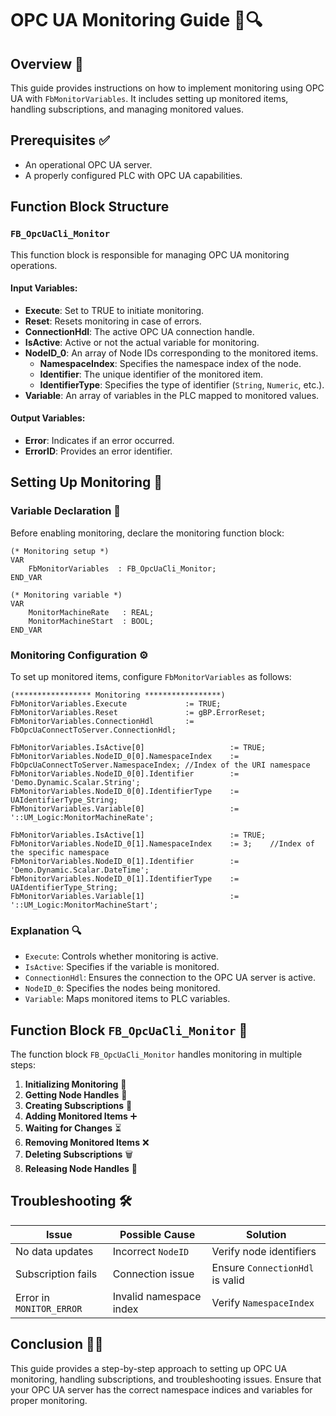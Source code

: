 # OPC UA Monitoring Guide 📡🔍

## Overview 🚀

This guide provides instructions on how to implement monitoring using OPC UA with `FbMonitorVariables`. It includes setting up monitored items, handling subscriptions, and managing monitored values.

## Prerequisites ✅

- An operational OPC UA server.
- A properly configured PLC with OPC UA capabilities.

## Function Block Structure

### `FB_OpcUaCli_Monitor`

This function block is responsible for managing OPC UA monitoring operations.

#### Input Variables:

- **Execute**: Set to TRUE to initiate monitoring.
- **Reset**: Resets monitoring in case of errors.
- **ConnectionHdl**: The active OPC UA connection handle.
- **IsActive**: Active or not the actual variable for monitoring.
- **NodeID\_0**: An array of Node IDs corresponding to the monitored items.
  - **NamespaceIndex**: Specifies the namespace index of the node.
  - **Identifier**: The unique identifier of the monitored item.
  - **IdentifierType**: Specifies the type of identifier (`String`, `Numeric`, etc.).
- **Variable**: An array of variables in the PLC mapped to monitored values.

#### Output Variables:

- **Error**: Indicates if an error occurred.
- **ErrorID**: Provides an error identifier.

## Setting Up Monitoring 🔧

### Variable Declaration 📝

Before enabling monitoring, declare the monitoring function block:

```structured-text
(* Monitoring setup *)
VAR
    FbMonitorVariables  : FB_OpcUaCli_Monitor;
END_VAR
```
```structured-text
(* Monitoring variable *)
VAR
    MonitorMachineRate   : REAL;
    MonitorMachineStart  : BOOL;
END_VAR
```
### Monitoring Configuration ⚙️

To set up monitored items, configure `FbMonitorVariables` as follows:

```structured-text
(***************** Monitoring *****************)
FbMonitorVariables.Execute             := TRUE;
FbMonitorVariables.Reset               := gBP.ErrorReset;
FbMonitorVariables.ConnectionHdl       := FbOpcUaConnectToServer.ConnectionHdl;

FbMonitorVariables.IsActive[0]                   := TRUE;
FbMonitorVariables.NodeID_0[0].NamespaceIndex    := FbOpcUaConnectToServer.NamespaceIndex; //Index of the URI namespace
FbMonitorVariables.NodeID_0[0].Identifier        := 'Demo.Dynamic.Scalar.String';
FbMonitorVariables.NodeID_0[0].IdentifierType    := UAIdentifierType_String;
FbMonitorVariables.Variable[0]                   := '::UM_Logic:MonitorMachineRate';

FbMonitorVariables.IsActive[1]                   := TRUE;
FbMonitorVariables.NodeID_0[1].NamespaceIndex    := 3;    //Index of the specific namespace
FbMonitorVariables.NodeID_0[1].Identifier        := 'Demo.Dynamic.Scalar.DateTime';
FbMonitorVariables.NodeID_0[1].IdentifierType    := UAIdentifierType_String;
FbMonitorVariables.Variable[1]                   := '::UM_Logic:MonitorMachineStart';
```

### Explanation 🔍

- `Execute`: Controls whether monitoring is active.
- `IsActive`: Specifies if the variable is monitored.
- `ConnectionHdl`: Ensures the connection to the OPC UA server is active.
- `NodeID_0`: Specifies the nodes being monitored.
- `Variable`: Maps monitored items to PLC variables.

## Function Block `FB_OpcUaCli_Monitor` 🔄

The function block `FB_OpcUaCli_Monitor` handles monitoring in multiple steps:

1. **Initializing Monitoring** 🏁
2. **Getting Node Handles** 🔗
3. **Creating Subscriptions** 📡
4. **Adding Monitored Items** ➕
5. **Waiting for Changes** ⏳
6. **Removing Monitored Items** ❌
7. **Deleting Subscriptions** 🗑️
8. **Releasing Node Handles** 🔄

## Troubleshooting 🛠️

| Issue                    | Possible Cause          | Solution                        |
| ------------------------ | ----------------------- | ------------------------------- |
| No data updates          | Incorrect `NodeID`      | Verify node identifiers         |
| Subscription fails       | Connection issue        | Ensure `ConnectionHdl` is valid |
| Error in `MONITOR_ERROR` | Invalid namespace index | Verify `NamespaceIndex`         |

## Conclusion 🎯✅

This guide provides a step-by-step approach to setting up OPC UA monitoring, handling subscriptions, and troubleshooting issues. Ensure that your OPC UA server has the correct namespace indices and variables for proper monitoring.

